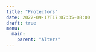 ```yaml
---
title: "Protectors"
date: 2022-09-17T17:07:35+08:00
draft: true
menu: 
  main:
    parent: "Alters"
---
```


